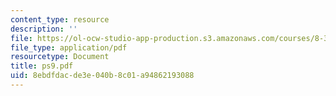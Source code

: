 ```yaml
---
content_type: resource
description: ''
file: https://ol-ocw-studio-app-production.s3.amazonaws.com/courses/8-322-quantum-theory-ii-spring-2003/8ebdfdacde3e040b8c01a94862193088_ps9.pdf
file_type: application/pdf
resourcetype: Document
title: ps9.pdf
uid: 8ebdfdac-de3e-040b-8c01-a94862193088
---
```

